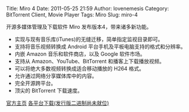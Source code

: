 Title: Miro 4
Date: 2011-05-25 21:59
Author: lovenemesis
Category: BitTorrent Client, Movie Player
Tags: Miro
Slug: miro-4

开源多媒体管理及下载软件 Miro 发布版本4，带来诸多新功能。

-   实现与现有音乐库(iTunes)的无缝迁移，简单指定监视目录即可。
-   支持将音乐视频转换成 Android 平台手机及平板电脑支持的格式和分辨率。
-   内嵌 Amazon 音乐和软件商店，以及 Google 软件市场。
-   支持从 Amazon、YouTube、BitTorrent 和播客上下载播放视频。
-   可以将绝大多数视频转换成适合移动播放的 H264 格式。
-   允许通过网络分享媒体库中的内容。
-   完全开源跨平台。
-   顶尖的 BitTorrent 下载速度。

[官方主页](http://www.getmiro.com/)
[各平台下载(发行版二进制尚未就位)](http://www.getmiro.com/download/)

